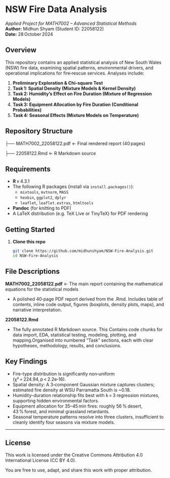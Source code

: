 # NSW Fire Data Analysis  
*Applied Project for MATH7002 – Advanced Statistical Methods*  
**Author:** Midhun Shyam (Student ID: 22058122)  
**Date:** 28 October 2024  

## Overview  
This repository contains an applied statistical analysis of New South Wales (NSW) fire data, examining spatial patterns, environmental drivers, and operational implications for fire‐rescue services. Analyses include:

1. **Preliminary Exploration & Chi‑square Test**  
2. **Task 1: Spatial Density (Mixture Models & Kernel Density)**  
3. **Task 2: Humidity’s Effect on Fire Duration (Mixture of Regression Models)**  
4. **Task 3: Equipment Allocation by Fire Duration (Conditional Probabilities)**  
5. **Task 4: Seasonal Effects (Mixture Models on Temperature)**


## Repository Structure  

├── MATH7002_22058122.pdf ← Final rendered report (40 pages)

├── 22058122.Rmd ← R Markdown source


##  Requirements  

- **R** ≥ 4.3.1  
- The following R packages (install via `install.packages()`):  
  - `mixtools`, `mvtnorm`, `MASS`  
  - `hexbin`, `ggplot2`, `dplyr`  
  - `leaflet`, `leaflet.extras`, `htmltools`  
- **Pandoc** (for knitting to PDF)  
- A LaTeX distribution (e.g. TeX Live or TinyTeX) for PDF rendering  


## Getting Started  

1. **Clone this repo**  
   ```bash
   git clone https://github.com/midhunshyam/NSW-Fire-Analysis.git
   cd NSW-Fire-Analysis

## File Descriptions

**MATH7002_22058122.pdf** ← The main report containing the mathematical equations for the statistical models

- A polished 40‑page PDF report derived from the .Rmd. Includes table of contents, inline code output, figures (boxplots, density plots, maps), and narrative interpretation.

**22058122.Rmd**

- The fully annotated R Markdown source. This Contains code chunks for data import, EDA, statistical testing, modeling, plotting, and mapping.Organised into numbered “Task” sections, each with clear hypotheses, methodology, results, and conclusions.



## Key Findings

- Fire-type distribution is significantly non‑uniform (χ² = 224.94, p < 2.2e‑16).
- Spatial density: A 3‑component Gaussian mixture captures clusters; estimated fire density at WSU Parramatta South is ~0.18.
- Humidity–duration relationship fits best with k = 3 regression mixtures, supporting hidden environmental factors.
- Equipment allocation for 35–45 min fires: roughly 56 % desert, 43 % forest, and minimal grassland retardants.
- Seasonal temperature patterns resolve into three clusters, insufficient to cleanly identify four seasons via mixture models.

---
## License

This work is licensed under the Creative Commons Attribution 4.0 International License (CC BY 4.0).

You are free to use, adapt, and share this work with proper attribution.
